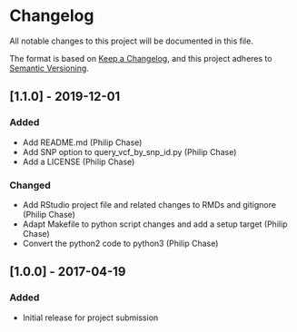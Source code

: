 # Changelog
All notable changes to this project will be documented in this file.

The format is based on [Keep a Changelog](https://keepachangelog.com/en/1.0.0/),
and this project adheres to [Semantic Versioning](https://semver.org/spec/v2.0.0.html).


## [1.1.0] - 2019-12-01
### Added
- Add README.md (Philip Chase)
- Add SNP option to query_vcf_by_snp_id.py (Philip Chase)
- Add a LICENSE (Philip Chase)

### Changed
- Add RStudio project file and related changes to RMDs and gitignore (Philip Chase)
- Adapt Makefile to python script changes and add a setup target (Philip Chase)
- Convert the python2 code to python3 (Philip Chase)


## [1.0.0] - 2017-04-19
### Added
 - Initial release for project submission
